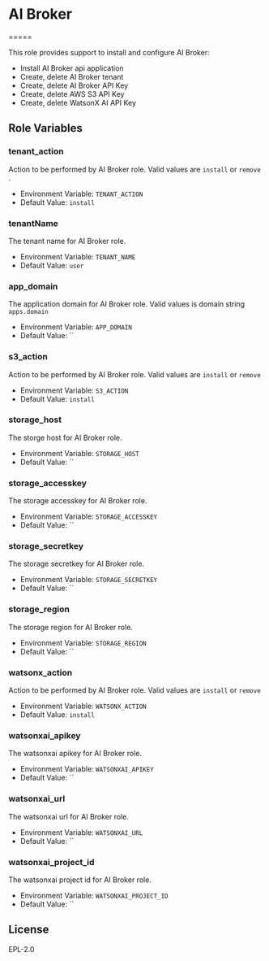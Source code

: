 # AI Broker
=====

This role provides support to install and configure AI Broker:

* Install AI Broker api application
* Create, delete AI Broker tenant
* Create, delete AI Broker API Key
* Create, delete AWS S3 API Key
* Create, delete WatsonX AI API Key

Role Variables
--------------

### tenant_action

Action to be performed by AI Broker role. Valid values are `install` or `remove` .
  
* Environment Variable: `TENANT_ACTION`
* Default Value: `install`

### tenantName

The tenant name for AI Broker role.

* Environment Variable: `TENANT_NAME`
* Default Value: `user`

### app_domain

The application domain for AI Broker role. Valid values is domain string `apps.domain`

* Environment Variable: `APP_DOMAIN`
* Default Value: ``

### s3_action

Action to be performed by AI Broker role. Valid values are `install` or `remove`

* Environment Variable: `S3_ACTION`
* Default Value: `install`

### storage_host

The storge host for AI Broker role.

* Environment Variable: `STORAGE_HOST`
* Default Value: ``

### storage_accesskey

The storage accesskey for AI Broker role.

* Environment Variable: `STORAGE_ACCESSKEY`
* Default Value: ``

### storage_secretkey

The storage secretkey for AI Broker role. 

* Environment Variable: `STORAGE_SECRETKEY`
* Default Value: ``

### storage_region

The storage region for AI Broker role.

* Environment Variable: `STORAGE_REGION`
* Default Value: ``

### watsonx_action

Action to be performed by AI Broker role. Valid values are `install` or `remove`

* Environment Variable: `WATSONX_ACTION`
* Default Value: `install`

### watsonxai_apikey

The watsonxai apikey for AI Broker role.

* Environment Variable: `WATSONXAI_APIKEY`
* Default Value: ``

### watsonxai_url

The watsonxai url for AI Broker role.

* Environment Variable: `WATSONXAI_URL`
* Default Value: ``

### watsonxai_project_id

The watsonxai project id for AI Broker role.

* Environment Variable: `WATSONXAI_PROJECT_ID`
* Default Value: ``

License
-------

EPL-2.0
